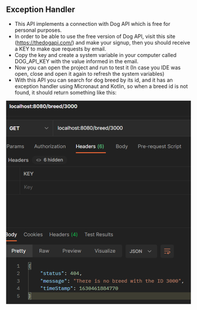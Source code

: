 ## Exception Handler

* This API implements a connection with Dog API which is free for personal purposes.
* In order to be able to use the free version of Dog API, visit this site (https://thedogapi.com/) and make your signup, then you should receive a KEY to make que requests by email.
* Copy the key and create a system variable in your computer called DOG_API_KEY with the value informed in the email.
* Now you can open the project and run to test it (In case you IDE was open, close and open it again to refresh the system variables)
* With this API you can search for dog breed by its id, and it has an exception handler using Micronaut and Kotlin, so when a breed id is not found, it should return something like this:

![img.png](img.png)